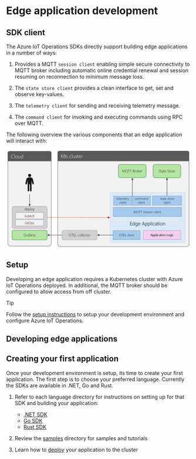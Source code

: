 # Edge application development

## SDK client

The Azure IoT Operations SDKs directly support building edge applications in a number of ways:

1. Provides a MQTT `session client` enabling simple secure connectivity to MQTT broker including automatic online credential renewal and session resuming on reconnection to minimum message loss.

1. The `state store client` provides a clean interface to get, set and observe key-values.

1. The `telemetry client` for sending and receiving telemetry message.

1. The `command client` for invoking and executing commands using RPC over MQTT.

The following overview the various components that an edge application will interact with:

![alt text](images/edge-applications.png)

## Setup

Developing an edge application requires a Kubernetes cluster with Azure IoT Operations deployed. In additional, the MQTT broker should be configured to allow access from off cluster.

> [!TIP]
> 
> Follow the [setup instructions](../setup.md) to setup your development environment and configure Azure IoT Operations.

## Developing edge applications



## Creating your first application

Once your development environment is setup, its time to create your first application. The first step is to choose your preferred language. Currently the SDKs are available in .NET, Go and Rust.

1. Refer to each language directory for instructions on setting up for that SDK and building your application:

   * [.NET SDK](/dotnet)
   * [Go SDK](/go)
   * [Rust SDK](/rust)

1. Review the [samples](/samples) directory for samples and tutorials

1. Learn how to [deploy](deploy.md) your application to the cluster
